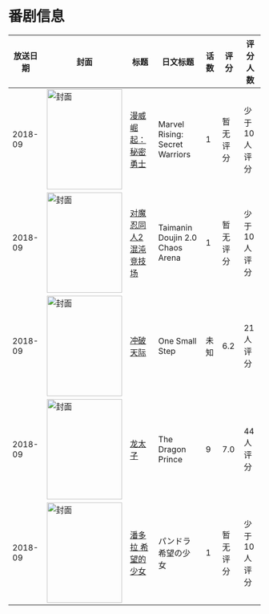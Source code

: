 # 番剧信息

|放送日期|封面|标题|日文标题|话数|评分|评分人数|
|---|---|---|---|---|---|---|
|2018-09|<img src="//lain.bgm.tv/pic/cover/c/10/6c/270671_vKPD8.jpg" alt="封面" style="width:150px;height:200px;object-fit:cover;">|[漫威崛起：秘密勇士](https://bangumi.tv/subject/270671)|Marvel Rising: Secret Warriors|1|暂无评分|少于10人评分|
|2018-09|<img src="/img/no_icon_subject.png" alt="封面" style="width:150px;height:200px;object-fit:cover;">|[对魔忍同人2 混沌竞技场](https://bangumi.tv/subject/393184)|Taimanin Doujin 2.0 Chaos Arena|1|暂无评分|少于10人评分|
|2018-09|<img src="//lain.bgm.tv/pic/cover/c/ec/52/253857_AT9G3.jpg" alt="封面" style="width:150px;height:200px;object-fit:cover;">|[冲破天际](https://bangumi.tv/subject/253857)|One Small Step|未知|6.2|21人评分|
|2018-09|<img src="//lain.bgm.tv/pic/cover/c/d0/ba/259432_GdAd1.jpg" alt="封面" style="width:150px;height:200px;object-fit:cover;">|[龙太子](https://bangumi.tv/subject/259432)|The Dragon Prince|9|7.0|44人评分|
|2018-09|<img src="//lain.bgm.tv/pic/cover/c/f7/1f/290314_LWBf3.jpg" alt="封面" style="width:150px;height:200px;object-fit:cover;">|[潘多拉 希望的少女](https://bangumi.tv/subject/290314)|パンドラ 希望の少女|1|暂无评分|少于10人评分|
